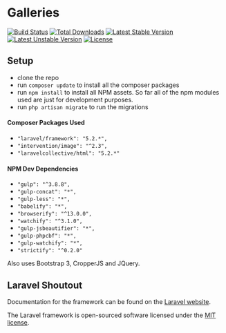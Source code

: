 # Galleries

[![Build Status](https://travis-ci.org/laravel/framework.svg)](https://travis-ci.org/laravel/framework)
[![Total Downloads](https://poser.pugx.org/laravel/framework/d/total.svg)](https://packagist.org/packages/laravel/framework)
[![Latest Stable Version](https://poser.pugx.org/laravel/framework/v/stable.svg)](https://packagist.org/packages/laravel/framework)
[![Latest Unstable Version](https://poser.pugx.org/laravel/framework/v/unstable.svg)](https://packagist.org/packages/laravel/framework)
[![License](https://poser.pugx.org/laravel/framework/license.svg)](https://packagist.org/packages/laravel/framework)

## Setup
* clone the repo
* run `composer update` to install all the composer packages
* run `npm install` to install all NPM assets. So far all of the npm modules used are just for development purposes.
* run `php artisan migrate` to run the migrations

#### Composer Packages Used
 * `"laravel/framework": "5.2.*",`
 * `"intervention/image": "^2.3",`
 * `"laravelcollective/html": "5.2.*"`

#### NPM Dev Dependencies
* `"gulp": "^3.8.8",`
* `"gulp-concat": "*",`
* `"gulp-less": "*",`
* `"babelify": "*",`
* `"browserify": "^13.0.0",`
* `"watchify": "^3.1.0",`
* `"gulp-jsbeautifier": "*",`
* `"gulp-phpcbf": "*",`
* `"gulp-watchify": "*",`
* `"strictify": "^0.2.0"`

Also uses Bootstrap 3, CropperJS and JQuery.


## Laravel Shoutout

Documentation for the framework can be found on the [Laravel website](http://laravel.com/docs).

The Laravel framework is open-sourced software licensed under the [MIT license](http://opensource.org/licenses/MIT).
